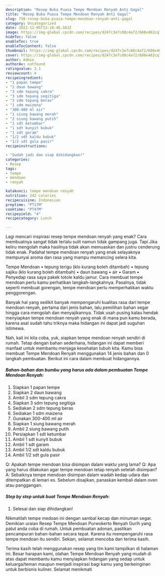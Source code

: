 ```yaml
---
description: "Resep Buka Puasa Tempe Mendoan Renyah Anti Gagal"
title: "Resep Buka Puasa Tempe Mendoan Renyah Anti Gagal"
slug: 758-resep-buka-puasa-tempe-mendoan-renyah-anti-gagal
category: Uncategorized
date: 2022-12-05T13:10:46.563Z
image: https://img-global.cpcdn.com/recipes/d247c3e7c80c4a72/680x482cq70/tempe-mendoan-renyah-foto-resep-utama.jpg
hideToc: false
enableToc: true
enableTocContent: false
thumbnail: https://img-global.cpcdn.com/recipes/d247c3e7c80c4a72/680x482cq70/tempe-mendoan-renyah-foto-resep-utama.jpg
cover: https://img-global.cpcdn.com/recipes/d247c3e7c80c4a72/680x482cq70/tempe-mendoan-renyah-foto-resep-utama.jpg
author: Admin
authorAv: notfound
ratingvalue: 3.1
reviewcount: 4
recipeingredient:
- "1 papan tempe"
- "2 daun bawang"
- "3 sdm tepung cakra"
- "3 sdm tepung segitiga"
- "2 sdm tepung beras"
- "1 sdm maizena"
- "300-400 ml air"
- "1 siung bawang merah"
- "2 siung bawang putih"
- "1 sdt ketumbar"
- "1 sdt kunyit bubuk"
- "1 sdt garam"
- "1/2 sdt kaldu bubuk"
- "1/2 sdt gula pasir"
recipeinstructions:

- "Sudah jadi dan siap dihidangkan!"
categories:
- Resep
tags:
- tempe
- mendoan
- renyah

katakunci: tempe mendoan renyah 
nutrition: 242 calories
recipecuisine: Indonesian
preptime: "PT17M"
cooktime: "PT47M"
recipeyield: "4"
recipecategory: Lunch

---
```



Lagi mencari inspirasi resep tempe mendoan renyah yang enak? Cara membuatnya sangat tidak terlalu sulit namun tidak gampang juga. Tapi Jika keliru mengolah maka hasilnya tidak akan memuaskan dan justru cenderung tidak enak. Padahal tempe mendoan renyah yang enak selayaknya mempunyai aroma dan rasa yang mampu memancing selera kita.


Tempe Mendoan • tepung terigu (klo kurang boleh ditambah) • tepung sajiku (klo kurang boleh ditambah) • daun bawang • air • Garam • Penyedap rasa saya pakek totole kaldu jamur. Cara membuat tempe mendoan perlu kamu perhatikan langkah-langkahnya. Pasalnya, tidak seperti membuat gorengan, tempe mendoan perlu memperhatikan waktu penggorengan.

Banyak hal yang sedikit banyak mempengaruhi kualitas rasa dari tempe mendoan renyah, pertama dari jenis bahan, lalu pemilihan bahan segar hingga cara mengolah dan menyajikannya. Tidak usah pusing kalau hendak menyiapkan tempe mendoan renyah yang enak di mana pun kamu berada, karena asal sudah tahu triknya maka hidangan ini dapat jadi suguhan istimewa.


Nah, kali ini kita coba, yuk, siapkan tempe mendoan renyah sendiri di rumah. Tetap dengan bahan sederhana, hidangan ini dapat memberi manfaat untuk membantu menjaga kesehatan tubuh kita. Kamu bisa membuat Tempe Mendoan Renyah menggunakan 14 jenis bahan dan 0 langkah pembuatan. Berikut ini cara dalam membuat hidangannya.

<!--inarticleads1-->

##### Bahan-bahan dan bumbu yang harus ada dalam pembuatan Tempe Mendoan Renyah:

1. Siapkan 1 papan tempe
1. Siapkan 2 daun bawang
1. Ambil 3 sdm tepung cakra
1. Siapkan 3 sdm tepung segitiga
1. Sediakan 2 sdm tepung beras
1. Sediakan 1 sdm maizena
1. Gunakan 300-400 ml air
1. Siapkan 1 siung bawang merah
1. Ambil 2 siung bawang putih
1. Persiapkan 1 sdt ketumbar
1. Ambil 1 sdt kunyit bubuk
1. Ambil 1 sdt garam
1. Ambil 1/2 sdt kaldu bubuk
1. Ambil 1/2 sdt gula pasir


Q: Apakah tempe mendoan bisa disimpan dalam waktu yang lama? Q: Apa yang harus dilakukan agar tempe mendoan tetap renyah setelah disimpan? A: Sebaiknya tempe mendoan disimpan dalam wadah kedap udara dan ditempatkan di lemari es. Sebelum disajikan, panaskan kembali dalam oven atau panggangan. 

<!--inarticleads2-->

##### Step by step untuk buat Tempe Mendoan Renyah:


1. Selesai dan siap dihidangkan!

Nikmatilah tempe medoan ini dengan sambal kecap dan minuman segar. Demikian uraian Resep Tempe Mendoan Purwokerto Renyah Gurih yang patut anda coba di rumah. Untuk pembuatan adonan, pastikan pencampuran bahan-bahan secara tepat. Karena itu mempengaruhi rasa tempe mendoan itu sendiri. Sekian, selamat mencoba dan terima kasih. 

Terima kasih telah menggunakan resep yang tim kami tampilkan di halaman ini. Besar harapan kami, olahan Tempe Mendoan Renyah yang mudah di atas dapat membantu kamu menyiapkan hidangan yang sedap untuk keluarga/teman maupun menjadi inspirasi bagi kamu yang berkeinginan untuk berbisnis kuliner. Selamat menikmati
